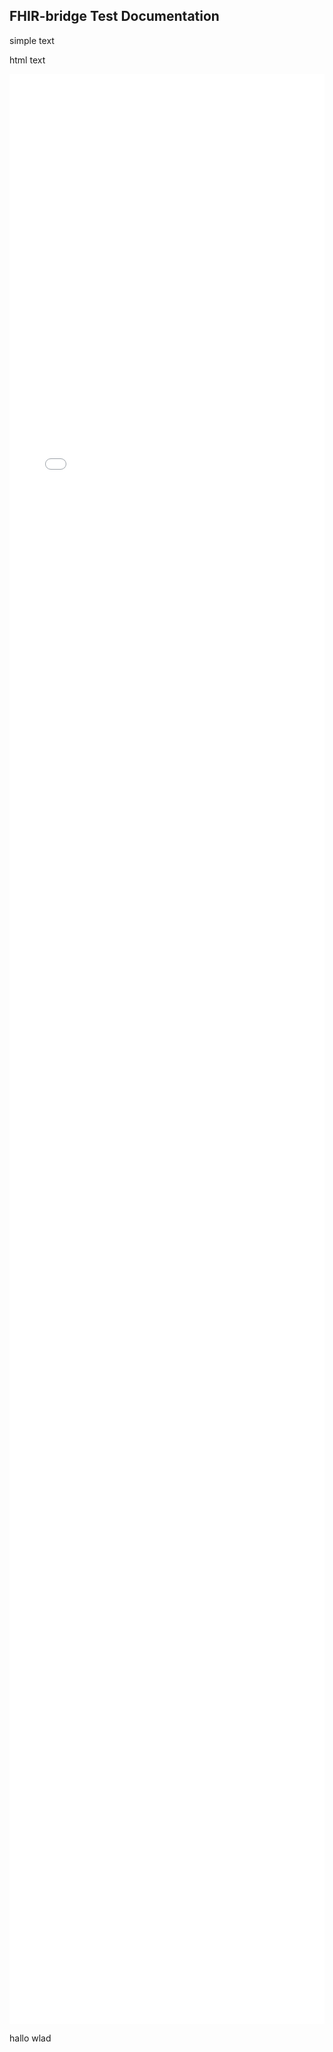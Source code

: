 ## FHIR-bridge Test Documentation

simple text

<p>html text</p>

<style>
    iframe { border: none; }
</style>

<iframe src="tests/results/fhir-bridge-robot-testdocu.html" width="100%" height="80%" name="Robot Tests Documentation">
    <p>Ihr Browser kann leider keine eingebetteten Frames anzeigen:
    Sie können die eingebettete Seite über den folgenden Verweis aufrufen: 
    <a href="tests/results/fhir-bridge-robot-testdocu.html">SELFHTML</a>
    </p>
</iframe>

<div>
  <p>hallo wlad</p>
</div>
